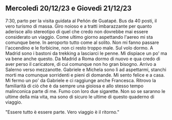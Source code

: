 ## Mercoledì 20/12/23 e Giovedì 21/12/23

7:30, parto per la visita guidata al Peñón de Guatapé. Bus da 40 posti, il vero turismo di massa. Giro noioso e a tratti imbarazzante per quanto aderisce allo stereotipo di quel che credo non dovrebbe mai essere considerato un viaggio. Come ultimo giorno aspettando l'aereo mi sta comunque bene. In aeroporto tutto come al solito. Non mi fanno passare l'accendino e le forbicine, non ci resto troppo male. Sul volo dormo. A Madrid sono i bastoni da trekking a lasciarci le penne. Mi dispiace un po' ma va bene anche questo. Da Madrid a Roma dormo di nuovo e qua credo di aver perso il caricatore, di cui comunque non ho gran bisogno. Arrivo a Salerno verso mezzanotte. Gabriele e Michela sono lì ad aspettarmi, stanchi morti ma comunque sorridenti e pieni di domande. Mi sento felice e a casa. Mi fermo un po' da Gabriele e ci raggiunge anche Francesca. Ritrovo la familiarità di ciò che è da sempre una gioiosa e allo stesso tempo malinconica parte di me. Fumo con loro due sigarette. Non so se saranno le ultime della mia vita, ma sono di sicuro le ultime di questo quaderno di viaggio.

"Essere tutto è essere parte. Vero viaggio è il ritorno."


